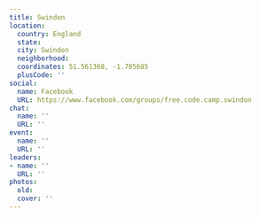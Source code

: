 ```yaml
---
title: Swindon
location:
  country: England
  state: 
  city: Swindon
  neighborhood: 
  coordinates: 51.561368, -1.785685
  plusCode: ''
social:
  name: Facebook
  URL: https://www.facebook.com/groups/free.code.camp.swindon
chat:
  name: ''
  URL: ''
event:
  name: ''
  URL: ''
leaders:
- name: ''
  URL: ''
photos:
  old: 
  cover: ''
---
```

